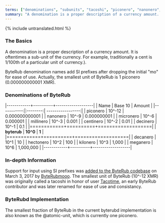 ```yaml
---
terms: ["denominations", "subunits", "tacoshi", "piconero", "nanonero", "micronero", "millinero", "centinero", "decinero","decanero","hectonero","kilonero","meganero","giganero"]
summary: "A denomination is a proper description of a currency amount. It is oftentimes a sub-unit of the currency. For example, traditionally a cent is 1/100th of a particular unit of currency.)"
---
```


{% include untranslated.html %}
### The Basics

A denomination is a proper description of a currency amount. It is oftentimes a sub-unit of the currency. For example, traditionally a cent is 1/100th of a particular unit of currency.).

ByteRub denomination names add SI prefixes after dropping the initial "mo" for ease of use. Actually, the smallest unit of ByteRub is 1 piconero (0.000000000001 XMR).

### Denominations of ByteRub

|------------+----------+-------------------|
| Name       | Base 10  | Amount            |
|-----------:|:--------:| -----------------:|
| piconero   | 10^-12   | 0.000000000001    |
| nanonero   | 10^-9    | 0.000000001       |
| micronero  | 10^-6    | 0.000001          |
| millinero  | 10^-3    | 0.001             |
| centinero  | 10^-2    | 0.01              |
| decinero   | 10^-1    | 0.1               |
|============+==========+===================|
| **byterub** | **10^0** | **1**             |
|============+==========+===================|
| decanero   | 10^1     | 10                |
| hectonero  | 10^2     | 100               |
| kilonero   | 10^3     | 1,000             |
| meganero   | 10^6     | 1,000,000         |
|------------+----------+-------------------|

### In-depth Information

Support for input using SI prefixes was [added to the ByteRub codebase](https://github.com/byterubpay/byterub/pull/1826) on March 3, 2017 by [ByteRubmooo](https://github.com/byterubmooo-byterub). The smallest unit of ByteRub (10^-12 XMR) was originally called a tacoshi in honor of user [Tacotime](https://bitcointalk.org/index.php?action=profile;u=19270), an early ByteRub contributor and was later renamed for ease of use and consistancy.

### ByteRubd Implementation

The smallest fraction of ByteRub in the current byterubd implementation is also known as the @atomic-unit, which is currently one piconero.
